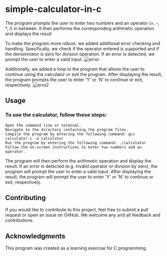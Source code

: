# simple-calculator-in-c
The program prompts the user to enter two numbers and an operator (+, -, *, /) in between. It then performs the corresponding arithmetic operation and displays the result

To make the program more robust, we added additional error checking and handling. Specifically, we check if the operator entered is supported and if the denominator is zero for division operation. If an error is detected, we prompt the user to enter a valid input.
![error](https://user-images.githubusercontent.com/116286199/231975248-1b0a3f0a-2281-4857-884e-c99444dd59d5.png)

Additionally, we added a loop to the program that allows the user to continue using the calculator or exit the program. After displaying the result, the program prompts the user to enter 'Y' or 'N' to continue or exit, respectively.
![erro2](https://user-images.githubusercontent.com/116286199/231975860-d2ffc059-227b-431f-819d-9852d9bd2842.png)

## Usage

### To use the calculator, follow these steps:

    Open the command line or terminal.
    Navigate to the directory containing the program files.
    Compile the program by entering the following command: gcc calculator.c -o calculator
    Run the program by entering the following command: ./calculator
    Follow the on-screen instructions to enter two numbers and an operator.

The program will then perform the arithmetic operation and display the result. If an error is detected (e.g. invalid operator or division by zero), the program will prompt the user to enter a valid input. After displaying the result, the program will prompt the user to enter 'Y' or 'N' to continue or exit, respectively.

## Contributing

If you would like to contribute to this project, feel free to submit a pull request or open an issue on GitHub. We welcome any and all feedback and contributions.

## Acknowledgments
This program was created as a learning exercise for C programming.
